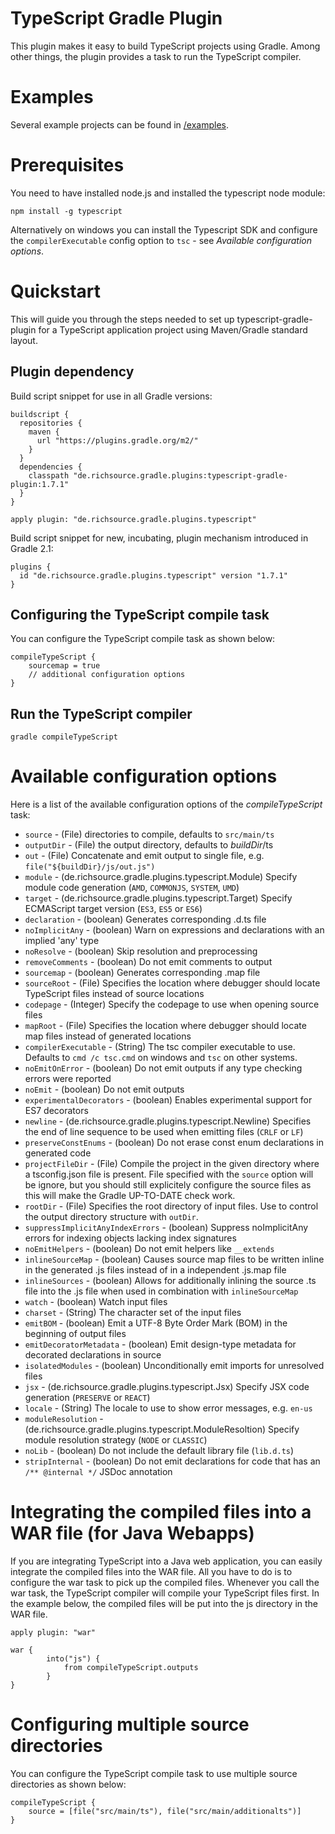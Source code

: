 # TypeScript Gradle Plugin

This plugin makes it easy to build TypeScript projects using Gradle.
Among other things, the plugin provides a task to run the TypeScript compiler.


# Examples

Several example projects can be found in [/examples](examples).


# Prerequisites

You need to have installed node.js and installed the typescript node module:

	npm install -g typescript

Alternatively on windows you can install the Typescript SDK and configure the `compilerExecutable` config option to `tsc` - see *Available configuration options*.


# Quickstart

This will guide you through the steps needed to set up typescript-gradle-plugin for a TypeScript application project using Maven/Gradle standard layout.


## Plugin dependency

Build script snippet for use in all Gradle versions:

	buildscript {
	  repositories {
	    maven {
	      url "https://plugins.gradle.org/m2/"
	    }
	  }
	  dependencies {
	    classpath "de.richsource.gradle.plugins:typescript-gradle-plugin:1.7.1"
	  }
	}
	
	apply plugin: "de.richsource.gradle.plugins.typescript"
	
Build script snippet for new, incubating, plugin mechanism introduced in Gradle 2.1:

	plugins {
	  id "de.richsource.gradle.plugins.typescript" version "1.7.1"
	}


## Configuring the TypeScript compile task

You can configure the TypeScript compile task as shown below:

	compileTypeScript {
		sourcemap = true
		// additional configuration options
	}


## Run the TypeScript compiler

	gradle compileTypeScript


# Available configuration options

Here is a list of the available configuration options of the _compileTypeScript_ task:

* `source` - (File) directories to compile, defaults to `src/main/ts`
* `outputDir` - (File) the output directory, defaults to _buildDir_/ts
* `out` - (File) Concatenate and emit output to single file, e.g. `file("${buildDir}/js/out.js")`
* `module` - (de.richsource.gradle.plugins.typescript.Module) Specify module code generation (`AMD`, `COMMONJS`, `SYSTEM`, `UMD`)
* `target` - (de.richsource.gradle.plugins.typescript.Target) Specify ECMAScript target version (`ES3`, `ES5` or `ES6`)
* `declaration` - (boolean) Generates corresponding .d.ts file
* `noImplicitAny` - (boolean) Warn on expressions and declarations with an implied 'any' type
* `noResolve` - (boolean) Skip resolution and preprocessing
* `removeComments` - (boolean) Do not emit comments to output
* `sourcemap` - (boolean) Generates corresponding .map file
* `sourceRoot` - (File) Specifies the location where debugger should locate TypeScript files instead of source locations
* `codepage` - (Integer) Specify the codepage to use when opening source files
* `mapRoot` - (File) Specifies the location where debugger should locate map files instead of generated locations
* `compilerExecutable` - (String) The tsc compiler executable to use. Defaults to `cmd /c tsc.cmd` on windows and `tsc` on other systems.
* `noEmitOnError` - (boolean) Do not emit outputs if any type checking errors were reported
* `noEmit` - (boolean) Do not emit outputs
* `experimentalDecorators` - (boolean) Enables experimental support for ES7 decorators
* `newline` - (de.richsource.gradle.plugins.typescript.Newline) Specifies the end of line sequence to be used when emitting files (`CRLF` or `LF`)
* `preserveConstEnums` - (boolean) Do not erase const enum declarations in generated code
* `projectFileDir` - (File) Compile the project in the given directory where a tsconfig.json file is present. File specified with the `source` option will be ignore, but you should still explicitely configure the source files as this will make the Gradle UP-TO-DATE check work.
* `rootDir` - (File) Specifies the root directory of input files. Use to control the output directory structure with `outDir`.
* `suppressImplicitAnyIndexErrors` - (boolean) Suppress noImplicitAny errors for indexing objects lacking index signatures
* `noEmitHelpers` - (boolean) Do not emit helpers like `__extends`
* `inlineSourceMap` - (boolean) Causes source map files to be written inline in the generated .js files instead of in a independent .js.map file
* `inlineSources` - (boolean) Allows for additionally inlining the source .ts file into the .js file when used in combination with `inlineSourceMap`
* `watch` - (boolean) Watch input files
* `charset` - (String) The character set of the input files
* `emitBOM` - (boolean) Emit a UTF-8 Byte Order Mark (BOM) in the beginning of output files
* `emitDecoratorMetadata` - (boolean) Emit design-type metadata for decorated declarations in source
* `isolatedModules` - (boolean) Unconditionally emit imports for unresolved files
* `jsx` - (de.richsource.gradle.plugins.typescript.Jsx) Specify JSX code generation (`PRESERVE` or `REACT`)
* `locale` - (String) The locale to use to show error messages, e.g. `en-us`
* `moduleResolution` - (de.richsource.gradle.plugins.typescript.ModuleResoltion) Specify module resolution strategy (`NODE` or `CLASSIC`)
* `noLib` - (boolean) Do not include the default library file (`lib.d.ts`)
* `stripInternal` - (boolean) Do not emit declarations for code that has an `/** @internal */` JSDoc annotation


# Integrating the compiled files into a WAR file (for Java Webapps)

If you are integrating TypeScript into a Java web application, you can easily integrate the compiled files into the WAR file.
All you have to do is to configure the war task to pick up the compiled files.
Whenever you call the war task, the TypeScript compiler will compile your TypeScript files first.
In the example below, the compiled files will be put into the js directory in the WAR file.

	apply plugin: "war"
 
	war {
    		into("js") {
        		from compileTypeScript.outputs
    		}
	}


# Configuring multiple source directories

You can configure the TypeScript compile task to use multiple source directories as shown below:

	compileTypeScript {
		source = [file("src/main/ts"), file("src/main/additionalts")]
	}
